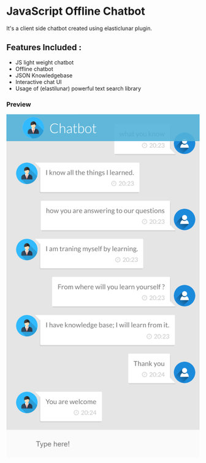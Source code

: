 # JavaScript Offline Chatbot
It's a client side chatbot created using elasticlunar plugin.

## Features Included :

- JS light weight chatbot
- Offline chatbot
- JSON Knowledgebase 
- Interactive chat UI
- Usage of (elastilunar) powerful text search library 

### Preview

![alt tag](https://github.com/vishnusudarsan/JavaScript-Offline-Chatbot/blob/master/assets/images/chatbot.png "chatbot UI")


